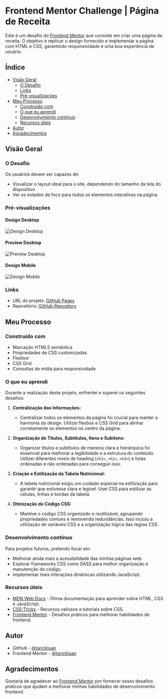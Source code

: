 # Frontend Mentor Challenge | Página de Receita

Este é um desafio do [Frontend Mentor](https://www.frontendmentor.io) que consiste em criar uma página de receita. O objetivo é replicar o design fornecido e implementar a página com HTML e CSS, garantindo responsividade e uma boa experiência de usuário.

## Índice

- [Visão Geral](#visão-geral)
  - [O Desafio](#o-desafio)
  - [Links](#links)
  - [Pré-visualizações](#pré-visualizações)
- [Meu Processo](#meu-processo)
  - [Construído com](#construído-com)
  - [O que eu aprendi](#o-que-eu-aprendi)
  - [Desenvolvimento contínuo](#desenvolvimento-contínuo)
  - [Recursos úteis](#recursos-úteis)
- [Autor](#autor)
- [Agradecimentos](#agradecimentos)

## Visão Geral

### O Desafio

Os usuários devem ser capazes de:

- Visualizar o layout ideal para o site, dependendo do tamanho da tela do dispositivo
- Ver os estados de foco para todos os elementos interativos na página

### Pré-visualizações

#### Design Desktop

![Design Desktop](./design/desktop-design.jpg)

#### Preview Desktop

![Preview Desktop](./design/desktop-preview.jpg)

#### Design Mobile

![Design Mobile](./design/mobile-design.jpg)

### Links

- URL do projeto: [GitHub Pages](https://tarickluan.github.io/recipe-page-challenge)
- Repositório: [GitHub Repository](https://github.com/seu-usuario/recipe-page-challenge)

## Meu Processo

### Construído com

- Marcação HTML5 semântica
- Propriedades de CSS customizadas
- Flexbox
- CSS Grid
- Consultas de mídia para responsividade

### O que eu aprendi

Durante a realização deste projeto, enfrentei e superei os seguintes desafios:

1. **Centralização das Informações:**
   - Centralizar todos os elementos da página foi crucial para manter a harmonia do design. Utilizei flexbox e CSS Grid para alinhar corretamente os elementos no centro da página.

2. **Organização de Títulos, Subtítulos, Itens e Subitens:**
   - Organizar títulos e subtítulos de maneira clara e hierárquica foi essencial para melhorar a legibilidade e a estrutura do conteúdo. Utilizei diferentes níveis de heading (`<h1>`, `<h2>`, `<h3>`) e listas ordenadas e não ordenadas para conseguir isso.

3. **Criação e Estilização da Tabela Nutricional:**
   - A tabela nutricional exigiu um cuidado especial na estilização para garantir que estivesse clara e legível. Usei CSS para estilizar as células, linhas e bordas da tabela.

4. **Otimização do Código CSS:**
   - Mantive o código CSS organizado e reutilizável, agrupando propriedades comuns e removendo redundâncias. Isso incluiu a utilização de variáveis CSS e a organização lógica das regras CSS.

### Desenvolvimento contínuo

Para projetos futuros, pretendo focar em:

- Melhorar ainda mais a acessibilidade das minhas páginas web.
- Explorar frameworks CSS como SASS para melhor organização e manutenção do código.
- Implementar mais interações dinâmicas utilizando JavaScript.

### Recursos úteis

- [MDN Web Docs](https://developer.mozilla.org) - Ótima documentação para aprender sobre HTML, CSS e JavaScript.
- [CSS-Tricks](https://css-tricks.com) - Recursos valiosos e tutoriais sobre CSS.
- [Frontend Mentor](https://www.frontendmentor.io) - Desafios práticos para melhorar habilidades de frontend.

## Autor

- GitHub - [@tarickluan](https://github.com/tarickluan)
- Frontend Mentor - [@tarickluan](https://www.frontendmentor.io/profile/tarickluan)

## Agradecimentos

Gostaria de agradecer ao [Frontend Mentor](https://www.frontendmentor.io) por fornecer esses desafios práticos que ajudam a melhorar minhas habilidades de desenvolvimento frontend.